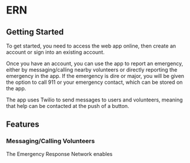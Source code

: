 # ERN

## Getting Started

To get started, you need to access the web app online, then create an account or sign into an existing account.

Once you have an account, you can use the app to report an emergency, either by messaging/calling nearby volunteers or directly reporting the emergency in the app. If the emergency is dire or major, you will be given the option to call 911 or your emergency contact, which can be stored on the app.

The app uses Twilio to send messages to users and volunteers, meaning that help can be contacted at the push of a button.

## Features

### Messaging/Calling Volunteers

The Emergency Response Network enables


